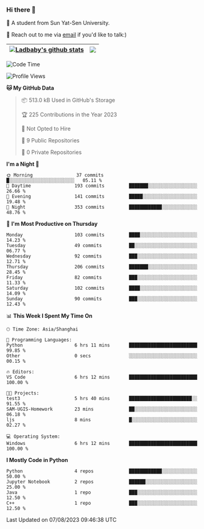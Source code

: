 ### Hi there 👋

🔬 A student from Sun Yat-Sen University.

💬 Reach out to me via [email](mailto:luojsh7@mail2.sysu.edu.cn) if you'd like to talk:)

| <a href="https://github.com/anuraghazra/github-readme-stats"><img align="center" src="https://github-readme-stats.vercel.app/api?username=JeasunLok&show_icons=true&include_all_commits=true&hide_border=true" alt="Ladbaby's github stats" /></a> | <a href="https://github.com/anuraghazra/github-readme-stats"><img align="center" src="https://github-readme-stats.vercel.app/api/top-langs/?username=JeasunLok&layout=compact&hide_border=true" /></a> |
| ------------- | ------------- |

<!--START_SECTION:waka-->
![Code Time](http://img.shields.io/badge/Code%20Time-176%20hrs%2015%20mins-blue)

![Profile Views](http://img.shields.io/badge/Profile%20Views-0-blue)

**🐱 My GitHub Data** 

> 📦 513.0 kB Used in GitHub's Storage 
 > 
> 🏆 225 Contributions in the Year 2023
 > 
> 🚫 Not Opted to Hire
 > 
> 📜 9 Public Repositories 
 > 
> 🔑 0 Private Repositories 
 > 
**I'm a Night 🦉** 

```text
🌞 Morning                37 commits          █░░░░░░░░░░░░░░░░░░░░░░░░   05.11 % 
🌆 Daytime                193 commits         ███████░░░░░░░░░░░░░░░░░░   26.66 % 
🌃 Evening                141 commits         █████░░░░░░░░░░░░░░░░░░░░   19.48 % 
🌙 Night                  353 commits         ████████████░░░░░░░░░░░░░   48.76 % 
```
📅 **I'm Most Productive on Thursday** 

```text
Monday                   103 commits         ████░░░░░░░░░░░░░░░░░░░░░   14.23 % 
Tuesday                  49 commits          ██░░░░░░░░░░░░░░░░░░░░░░░   06.77 % 
Wednesday                92 commits          ███░░░░░░░░░░░░░░░░░░░░░░   12.71 % 
Thursday                 206 commits         ███████░░░░░░░░░░░░░░░░░░   28.45 % 
Friday                   82 commits          ███░░░░░░░░░░░░░░░░░░░░░░   11.33 % 
Saturday                 102 commits         ████░░░░░░░░░░░░░░░░░░░░░   14.09 % 
Sunday                   90 commits          ███░░░░░░░░░░░░░░░░░░░░░░   12.43 % 
```


📊 **This Week I Spent My Time On** 

```text
🕑︎ Time Zone: Asia/Shanghai

💬 Programming Languages: 
Python                   6 hrs 11 mins       █████████████████████████   99.85 % 
Other                    0 secs              ░░░░░░░░░░░░░░░░░░░░░░░░░   00.15 % 

🔥 Editors: 
VS Code                  6 hrs 12 mins       █████████████████████████   100.00 % 

🐱‍💻 Projects: 
test3                    5 hrs 40 mins       ███████████████████████░░   91.55 % 
SAM-UGIS-Homework        23 mins             ██░░░░░░░░░░░░░░░░░░░░░░░   06.18 % 
ljs                      8 mins              █░░░░░░░░░░░░░░░░░░░░░░░░   02.27 % 

💻 Operating System: 
Windows                  6 hrs 12 mins       █████████████████████████   100.00 % 
```

**I Mostly Code in Python** 

```text
Python                   4 repos             ████████████░░░░░░░░░░░░░   50.00 % 
Jupyter Notebook         2 repos             ██████░░░░░░░░░░░░░░░░░░░   25.00 % 
Java                     1 repo              ███░░░░░░░░░░░░░░░░░░░░░░   12.50 % 
C++                      1 repo              ███░░░░░░░░░░░░░░░░░░░░░░   12.50 % 
```




 Last Updated on 07/08/2023 09:46:38 UTC
<!--END_SECTION:waka-->
